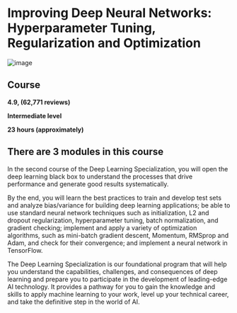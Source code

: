 # Improving Deep Neural Networks: Hyperparameter Tuning, Regularization and Optimization

![image](https://github.com/yazeedmshayekh2/Coursera-Deep-Learning-Specialization/assets/102586302/9ea094c1-2d5b-496d-b483-49bc459d0ee2)

## Course

**4.9, (62,771 reviews)**

**Intermediate level**

**23 hours (approximately)**

## There are 3 modules in this course

In the second course of the Deep Learning Specialization, you will open the deep learning black box to understand the processes that drive performance and generate good results systematically. 

By the end, you will learn the best practices to train and develop test sets and analyze bias/variance for building deep learning applications; be able to use standard neural network techniques such as initialization, L2 and dropout regularization, hyperparameter tuning, batch normalization, and gradient checking; implement and apply a variety of optimization algorithms, such as mini-batch gradient descent, Momentum, RMSprop and Adam, and check for their convergence; and implement a neural network in TensorFlow.

The Deep Learning Specialization is our foundational program that will help you understand the capabilities, challenges, and consequences of deep learning and prepare you to participate in the development of leading-edge AI technology. It provides a pathway for you to gain the knowledge and skills to apply machine learning to your work, level up your technical career, and take the definitive step in the world of AI.
